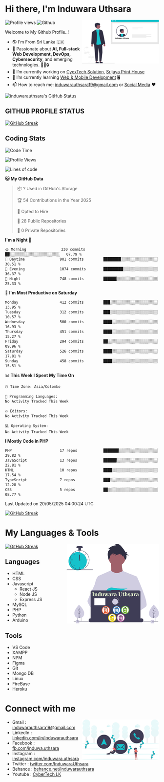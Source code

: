 # Hi there, I'm Induwara Uthsara
![Profile views](https://gpvc.arturio.dev/induwarauthsara)
![Github](https://img.shields.io/github/followers/induwarauthsara?label=Follow&style=social)
<img width="50%" align="right" alt="Induwara Uthsara's Profile" src="https://github.com/induwarauthsara/induwarauthsara/blob/main/images/profileInduwaraUthsara.svg" />

Welcome to My Github Profile..! 


- :earth_americas:	I'm From Sri Lanka :sri_lanka:
- 🚀 Passionate about **AI, Full-stack Web Development, DevOps, Cybersecurity**, and emerging technologies. 🤖🌐🔒
- 🔭 I’m currently working on [CyexTech Solution](https://cyextech.com), [Srijaya Print House](http://srijaya.lk/)
- 🌱 I’m currently learning [Web & Mobile Development](https://github.com/induwarauthsara/induwarauthsara/blob/main/README.md#my-languages--tools) :desktop_computer:
- 📫 How to reach me: [induwarauthsara19@gmail.com](mailto:induwarauthsara19@gmail.com) or [Social Media](https://github.com/induwarauthsara/induwarauthsara/blob/main/README.md#connect-with-me) :hearts:	

![induwarauthsara's GitHub Status](https://github-readme-stats.vercel.app/api?username=induwarauthsara&show_icons=true&theme=radical)


## GITHUB PROFILE STATUS
[![GitHub Streak](https://github-readme-streak-stats.herokuapp.com/?user=induwarauthsara&theme=dracula)](https://github.com/induwarauthsara)

## Coding Stats
<!--START_SECTION:waka-->
![Code Time](http://img.shields.io/badge/Code%20Time-157%20hrs%2019%20mins-blue)

![Profile Views](http://img.shields.io/badge/Profile%20Views-1-blue)

![Lines of code](https://img.shields.io/badge/From%20Hello%20World%20I%27ve%20Written-4.6%20million%20lines%20of%20code-blue)

**🐱 My GitHub Data** 

> 📦 ? Used in GitHub's Storage 
 > 
> 🏆 54 Contributions in the Year 2025
 > 
> 💼 Opted to Hire
 > 
> 📜 28 Public Repositories 
 > 
> 🔑 0 Private Repositories 
 > 
**I'm a Night 🦉** 

```text
🌞 Morning                230 commits         ██░░░░░░░░░░░░░░░░░░░░░░░   07.79 % 
🌆 Daytime                901 commits         ████████░░░░░░░░░░░░░░░░░   30.51 % 
🌃 Evening                1074 commits        █████████░░░░░░░░░░░░░░░░   36.37 % 
🌙 Night                  748 commits         ██████░░░░░░░░░░░░░░░░░░░   25.33 % 
```
📅 **I'm Most Productive on Saturday** 

```text
Monday                   412 commits         ███░░░░░░░░░░░░░░░░░░░░░░   13.95 % 
Tuesday                  312 commits         ███░░░░░░░░░░░░░░░░░░░░░░   10.57 % 
Wednesday                500 commits         ████░░░░░░░░░░░░░░░░░░░░░   16.93 % 
Thursday                 451 commits         ████░░░░░░░░░░░░░░░░░░░░░   15.27 % 
Friday                   294 commits         ██░░░░░░░░░░░░░░░░░░░░░░░   09.96 % 
Saturday                 526 commits         ████░░░░░░░░░░░░░░░░░░░░░   17.81 % 
Sunday                   458 commits         ████░░░░░░░░░░░░░░░░░░░░░   15.51 % 
```


📊 **This Week I Spent My Time On** 

```text
🕑︎ Time Zone: Asia/Colombo

💬 Programming Languages: 
No Activity Tracked This Week

🔥 Editors: 
No Activity Tracked This Week

💻 Operating System: 
No Activity Tracked This Week
```

**I Mostly Code in PHP** 

```text
PHP                      17 repos            ███████░░░░░░░░░░░░░░░░░░   29.82 % 
JavaScript               13 repos            ██████░░░░░░░░░░░░░░░░░░░   22.81 % 
HTML                     10 repos            ████░░░░░░░░░░░░░░░░░░░░░   17.54 % 
TypeScript               7 repos             ███░░░░░░░░░░░░░░░░░░░░░░   12.28 % 
CSS                      5 repos             ██░░░░░░░░░░░░░░░░░░░░░░░   08.77 % 
```




 Last Updated on 20/05/2025 04:00:24 UTC
<!--END_SECTION:waka-->
          

[![GitHub Streak](https://github-profile-trophy.vercel.app/?username=induwarauthsara&theme=juicyfresh)](https://github.com/induwarauthsara)


# My Languages & Tools
[![GitHub Streak](https://github-readme-stats.vercel.app/api/top-langs/?username=induwarauthsara)](https://github.com/induwarauthsara)
<img width="60%" align="right" alt="Induwara Uthsara's Programmer" src="https://github.com/induwarauthsara/induwarauthsara/blob/main/images/programmingInduwaraUthsara.svg" />

## Languages
* HTML
* CSS
* Javascript
  * React JS
  * Node JS
  * Express JS
* MySQL
* PHP
* Python
* Arduino

## Tools
* VS Code
* XAMPP
* NPM
* Figma
* Git
* Mongo DB
* Linux
* FireBase
* Heroku

# Connect with me
<img width="50%" align="right" alt="Induwara Uthsara's Contact Informations" src="https://github.com/induwarauthsara/induwarauthsara/blob/main/images/contactInduwaraUthsara.svg" />

- Gmail    : [induwarauthsara19@gmail.com](mailto:induwarauthsara19@gmail.com)
- LinkedIn : [linkedin.com/in/induwarauthsara](https://www.linkedin.com/in/induwarauthsara)
- Facebook : [fb.com/induwa.uthsara](https://web.facebook.com/induwa.uthsara/)
- Instagram : [instagram.com/induwara.uthsara](https://www.instagram.com/induwara.uthsara)
- Twitter : [twitter.com/InduwaraUthsara](https://twitter.com/InduwaraUthsara)
- Behance : [behance.net/induwarauthsara](https://www.behance.net/induwarauthsara)
- Youtube : [CyberTech LK](https://www.youtube.com/channel/UCWdK_TF8t8UA2uOmawuTKRg)
